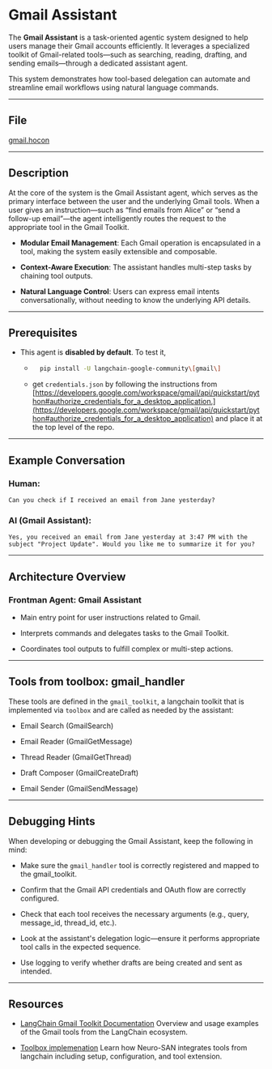 # Gmail Assistant

The **Gmail Assistant** is a task-oriented agentic system designed to help users manage their Gmail accounts efficiently. It leverages a specialized toolkit of Gmail-related tools—such as searching, reading, drafting, and sending emails—through a dedicated assistant agent.

This system demonstrates how tool-based delegation can automate and streamline email workflows using natural language commands.

---

## File

[gmail.hocon](../../registries/gmail.hocon)

---

## Description

At the core of the system is the Gmail Assistant agent, which serves as the primary interface between the user and the underlying Gmail tools. When a user gives an instruction—such as “find emails from Alice” or “send a follow-up email”—the agent intelligently routes the request to the appropriate tool in the Gmail Toolkit.

- **Modular Email Management**: Each Gmail operation is encapsulated in a tool, making the system easily extensible and composable.

- **Context-Aware Execution**: The assistant handles multi-step tasks by chaining tool outputs.

- **Natural Language Control**: Users can express email intents conversationally, without needing to know the underlying API details.

---

## Prerequisites

- This agent is **disabled by default**. To test it,
    - ```bash
        pip install -U langchain-google-community\[gmail\]
        ```
    - get `credentials.json` by following the instructions from [https://developers.google.com/workspace/gmail/api/quickstart/python#authorize_credentials_for_a_desktop_application.](https://developers.google.com/workspace/gmail/api/quickstart/python#authorize_credentials_for_a_desktop_application) and place it at the top level of the repo.
  
---

## Example Conversation

### Human:
```
Can you check if I received an email from Jane yesterday?
```

### AI (Gmail Assistant):
```
Yes, you received an email from Jane yesterday at 3:47 PM with the subject "Project Update". Would you like me to summarize it for you?
```

---

## Architecture Overview

### Frontman Agent: Gmail Assistant

- Main entry point for user instructions related to Gmail.

- Interprets commands and delegates tasks to the Gmail Toolkit.

- Coordinates tool outputs to fulfill complex or multi-step actions.

---

## Tools from toolbox: gmail_handler

These tools are defined in the `gmail_toolkit`, a langchain toolkit that is implemented via `toolbox` and are called as needed by the assistant:

- Email Search (GmailSearch)

- Email Reader (GmailGetMessage)

- Thread Reader (GmailGetThread)

- Draft Composer (GmailCreateDraft)

- Email Sender (GmailSendMessage)

---

## Debugging Hints

When developing or debugging the Gmail Assistant, keep the following in mind:

- Make sure the `gmail_handler` tool is correctly registered and mapped to the gmail_toolkit.

- Confirm that the Gmail API credentials and OAuth flow are correctly configured.

- Check that each tool receives the necessary arguments (e.g., query, message_id, thread_id, etc.).

- Look at the assistant's delegation logic—ensure it performs appropriate tool calls in the expected sequence.

- Use logging to verify whether drafts are being created and sent as intended.

---

## Resources
- [LangChain Gmail Toolkit Documentation](https://python.langchain.com/docs/integrations/tools/gmail/)
Overview and usage examples of the Gmail tools from the LangChain ecosystem.

- [Toolbox implemenation](https://github.com/cognizant-ai-lab/neuro-san-studio/blob/main/docs/user_guide.md#toolbox)
Learn how Neuro-SAN integrates tools from langchain including setup, configuration, and tool extension.